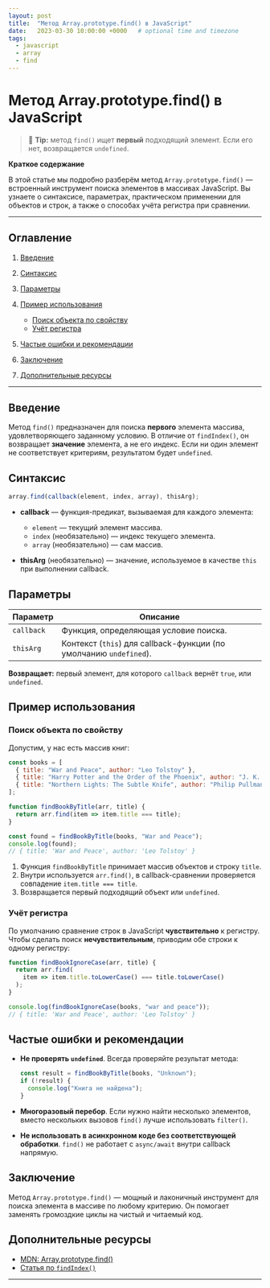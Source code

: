 ```yaml
---
layout: post
title:  "Метод Array.prototype.find() в JavaScript"
date:   2023-03-30 10:00:00 +0000   # optional time and timezone
tags:
  - javascript
  - array
  - find
---
```



# Метод Array.prototype.find() в JavaScript

> 📌 **Tip:** метод `find()` ищет **первый** подходящий элемент. Если его нет, возвращается `undefined`.

**Краткое содержание**

В этой статье мы подробно разберём метод `Array.prototype.find()` — встроенный инструмент поиска элементов в массивах JavaScript. Вы узнаете о синтаксисе, параметрах, практическом применении для объектов и строк, а также о способах учёта регистра при сравнении.

---

## Оглавление

1. [Введение](#введение)
2. [Синтаксис](#синтаксис)
3. [Параметры](#параметры)
4. [Пример использования](#пример-использования)

   * [Поиск объекта по свойству](#поиск-объекта-по-свойству)
   * [Учёт регистра](#учёт-регистра)
5. [Частые ошибки и рекомендации](#частые-ошибки-и-рекомендации)
6. [Заключение](#заключение)
7. [Дополнительные ресурсы](#дополнительные-ресурсы)

---

## Введение

Метод `find()` предназначен для поиска **первого** элемента массива, удовлетворяющего заданному условию. В отличие от `findIndex()`, он возвращает **значение** элемента, а не его индекс. Если ни один элемент не соответствует критериям, результатом будет `undefined`.

## Синтаксис

```js
array.find(callback(element, index, array), thisArg);
```

* **callback** — функция-предикат, вызываемая для каждого элемента:

  * `element` — текущий элемент массива.
  * `index` (необязательно) — индекс текущего элемента.
  * `array` (необязательно) — сам массив.
* **thisArg** (необязательно) — значение, используемое в качестве `this` при выполнении callback.

## Параметры

| Параметр   | Описание                                                           |
| ---------- | ------------------------------------------------------------------ |
| `callback` | Функция, определяющая условие поиска.                              |
| `thisArg`  | Контекст (`this`) для callback-функции (по умолчанию `undefined`). |

**Возвращает:** первый элемент, для которого `callback` вернёт `true`, или `undefined`.

## Пример использования

### Поиск объекта по свойству

Допустим, у нас есть массив книг:

```js
const books = [
  { title: "War and Peace", author: "Leo Tolstoy" },
  { title: "Harry Potter and the Order of the Phoenix", author: "J. K. Rowling" },
  { title: "Northern Lights: The Subtle Knife", author: "Philip Pullman" }
];

function findBookByTitle(arr, title) {
  return arr.find(item => item.title === title);
}

const found = findBookByTitle(books, "War and Peace");
console.log(found);
// { title: 'War and Peace', author: 'Leo Tolstoy' }
```

1. Функция `findBookByTitle` принимает массив объектов и строку `title`.
2. Внутри используется `arr.find()`, в callback-сравнении проверяется совпадение `item.title === title`.
3. Возвращается первый подходящий объект или `undefined`.

### Учёт регистра

По умолчанию сравнение строк в JavaScript **чувствительно** к регистру. Чтобы сделать поиск **нечувствительным**, приводим обе строки к одному регистру:

```js
function findBookIgnoreCase(arr, title) {
  return arr.find(
    item => item.title.toLowerCase() === title.toLowerCase()
  );
}

console.log(findBookIgnoreCase(books, "war and peace"));
// { title: 'War and Peace', author: 'Leo Tolstoy' }
```

## Частые ошибки и рекомендации

* **Не проверять `undefined`**. Всегда проверяйте результат метода:

  ```js
  const result = findBookByTitle(books, "Unknown");
  if (!result) {
    console.log("Книга не найдена");
  }
  ```
* **Многоразовый перебор**. Если нужно найти несколько элементов, вместо нескольких вызовов `find()` лучше использовать `filter()`.
* **Не использовать в асинхронном коде без соответствующей обработки**. `find()` не работает с `async/await` внутри callback напрямую.

## Заключение

Метод `Array.prototype.find()` — мощный и лаконичный инструмент для поиска элемента в массиве по любому критерию. Он помогает заменять громоздкие циклы на чистый и читаемый код.

## Дополнительные ресурсы

* [MDN: Array.prototype.find()](https://developer.mozilla.org/ru/docs/Web/JavaScript/Reference/Global_Objects/Array/find)
* [Статья по `findIndex()`](#)

---

